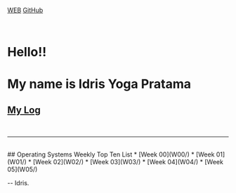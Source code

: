 ---
---

[WEB](https://idrisyoga23.github.io/os202/)
[GitHub](https://github.com/idrisyoga23/os202/)

<br>

# Hello!!
# My name is Idris Yoga Pratama

## [My Log](TXT/mylog.txt)
<br>
<hr>
<br>
## Operating Systems Weekly Top Ten List
* [Week 00](W00/)
* [Week 01](W01/)
* [Week 02](W02/)
* [Week 03](W03/)
* [Week 04](W04/)
* [Week 05](W05/)



-- Idris.
